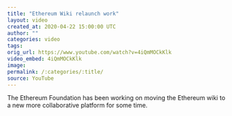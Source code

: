```yaml
---
title: "Ethereum Wiki relaunch work"
layout: video
created_at: 2020-04-22 15:00:00 UTC
author: ""
categories: video
tags: 
orig_url: https://www.youtube.com/watch?v=4iQmMOCkKlk
video_embed: 4iQmMOCkKlk
image:
permalink: /:categories/:title/
source: YouTube
---
```


The Ethereum Foundation has been working on moving the Ethereum wiki to a new more collaborative platform for some time.